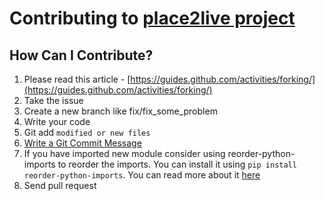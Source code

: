 # Contributing to [place2live project](https://github.com/serhii73/place2live)

## How Can I Contribute?
1. Please read this article - [https://guides.github.com/activities/forking/](https://guides.github.com/activities/forking/)
2. Take the issue
3. Create a new branch like fix/fix_some_problem
4. Write your code
5. Git add `modified or new files`
6. [Write a Git Commit Message](https://chris.beams.io/posts/git-commit/)
7. If you have imported new module consider using reorder-python-imports to reorder the imports. You can install it using `pip install reorder-python-imports`. You can read more about it [here](https://pypi.org/project/reorder-python-imports/)
8. Send pull request
